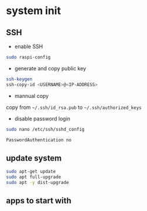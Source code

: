 # system init

## SSH

- enable SSH

```sh
sudo raspi-config
```

- generate and copy public key

```sh
ssh-keygen
ssh-copy-id <USERNAME>@<IP-ADDRESS>
```

- mannual copy

copy from `~/.ssh/id_rsa.pub` to `~/.ssh/authorized_keys`

- disable password login

```sh
sudo nano /etc/ssh/sshd_config
```

```txt
PasswordAuthentication no
```

## update system

```sh
sudo apt-get update
sudo apt full-upgrade
sudo apt -y dist-upgrade
```

## apps to start with

```sh

```
